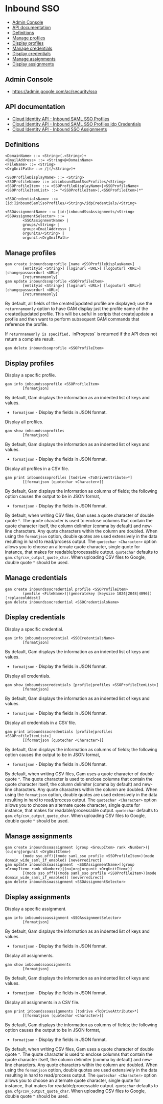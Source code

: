 # Inbound SSO
- [Admin Console](#admin-console)
- [API documentation](#api-documentation)
- [Definitions](#definitions)
- [Manage profiles](#manage-profiles)
- [Display profiles](#display-profiles)
- [Manage credentials](#manage-credentials)
- [Display credentials](#display-credentials)
- [Manage assignments](#manage-assignments)
- [Display assignments](#display-assignments)

## Admin Console
* https://admin.google.com/ac/security/sso

## API documentation
* [Cloud Identity API - Inbound SAML SSO Profiles](https://cloud.google.com/identity/docs/reference/rest/v1beta1/inboundSamlSsoProfiles)
* [Cloud Identity API - Inbound SAML SSO Profiles idp Credentials](https://cloud.google.com/identity/docs/reference/rest/v1beta1/inboundSamlSsoProfiles.idpCredentials)
* [Cloud Identity API - Inbound SSO Assignments](https://cloud.google.com/identity/docs/reference/rest/v1beta1/inboundSsoAssignments)

## Definitions
```
<DomainName> ::= <String>(.<String>)+
<EmailAddress> ::= <String>@<DomainName>
<FileName> ::= <String>
<OrgUnitPath> ::= /|(/<String>)+

<SSOProfileDisplayName> ::= <String>
<SSOProfileName> ::= id:inboundSamlSsoProfiles/<String>
<SSOProfileItem> ::= <SSOProfileDisplayName>|<SSOProfileName>
<SSOProfileItemList> ::= "<SSOProfileItem>(,<SSOProfileItem>)*"

<SSOCredentialsName> ::= [id:]inboundSamlSsoProfiles/<String>/idpCredentials/<String>

<SSOAssignmentName> ::= [id:]inboundSsoAssignments/<String>
<SSOAssignmentSelector> ::=
        <SSOAssignmentName> |
        groups/<String> |
        group:<EmailAddress> |
        orgunits/<String> |
        orgunit:<OrgUnitPath>
```
## Manage profiles
```
gam create inboundssoprofile [name <SSOProfileDisplayName>]
        [entityid <String>] [loginurl <URL>] [logouturl <URL>] [changepasswordurl <URL>]
        [returnnameonly]
gam update inboundssoprofile <SSOProfileItem>
        [entityid <String>] [loginurl <URL>] [logouturl <URL>] [changepasswordurl <URL>]
        [returnnameonly]
```
By default, all fields of the created|updated profile are displayed;
use the `returnnameonly` option to have GAM display just the profile name of the created|updated profile.
This will be useful in scripts that create|update a profile and then want to perform subsequent GAM commands that
reference the profile.

If `returnnameonly is specified, `inProgress` is returned if the API does not return a complete result.

```
gam delete inboundssoprofile <SSOProfileItem>
```

## Display profiles
Display a specific profile.
```
gam info inboundssoprofile <SSOProfileItem>
        [formatjson]
```
By default, Gam displays the information as an indented list of keys and values.
* `formatjson` - Display the fields in JSON format.

Display all profiles.
```
gam show inboundssoprofiles
        [formatjson]
```
By default, Gam displays the information as an indented list of keys and values.
* `formatjson` - Display the fields in JSON format.

Display all profiles in a CSV file.
```
gam print inboundssoprofiles [todrive <ToDriveAttribute>*]
        [[formatjson [quotechar <Character>]]
```
By default, Gam displays the information as columns of fields; the following option causes the output to be in JSON format,
* `formatjson` - Display the fields in JSON format.

By default, when writing CSV files, Gam uses a quote character of double quote `"`. The quote character is used to enclose columns that contain
the quote character itself, the column delimiter (comma by default) and new-line characters. Any quote characters within the column are doubled.
When using the `formatjson` option, double quotes are used extensively in the data resulting in hard to read/process output.
The `quotechar <Character>` option allows you to choose an alternate quote character, single quote for instance, that makes for readable/processable output.
`quotechar` defaults to `gam.cfg/csv_output_quote_char`. When uploading CSV files to Google, double quote `"` should be used.

## Manage credentials
```
gam create inboundssocredential profile <SSOProfileItem>
        (pemfile <FileName>)|(generatekey [keysize 1024|2048|4096]) [replaceolddest]
gam delete inboundssocredential <SSOCredentialsName>
```

## Display credentials
Display a specific credential.
```
gam info inboundssocredential <SSOCredentialsName>
        [formatjson]
```
By default, Gam displays the information as an indented list of keys and values.
* `formatjson` - Display the fields in JSON format.

Display all credentials.
```
gam show inboundssocredentials [profile|profiles <SSOProfileItemList>]
        [formatjson]
```
By default, Gam displays the information as an indented list of keys and values.
* `formatjson` - Display the fields in JSON format.

Display all credentials in a CSV file.
```
gam print inboundssocredentials [profile|profiles <SSOProfileItemList>]
        [[formatjson [quotechar <Character>]]
```
By default, Gam displays the information as columns of fields; the following option causes the output to be in JSON format,
* `formatjson` - Display the fields in JSON format.

By default, when writing CSV files, Gam uses a quote character of double quote `"`. The quote character is used to enclose columns that contain
the quote character itself, the column delimiter (comma by default) and new-line characters. Any quote characters within the column are doubled.
When using the `formatjson` option, double quotes are used extensively in the data resulting in hard to read/process output.
The `quotechar <Character>` option allows you to choose an alternate quote character, single quote for instance, that makes for readable/processable output.
`quotechar` defaults to `gam.cfg/csv_output_quote_char`. When uploading CSV files to Google, double quote `"` should be used.

## Manage assignments
```
gam create inboundssoassignment (group <GroupItem> rank <Number>)|(ou|org|orgunit <OrgUnitItem>)
        (mode sso_off)|(mode saml_sso profile <SSOProfileItem>)(mode domain_wide_saml_if_enabled) [neverredirect]
gam update inboundssoassignment  <SSOAssignmentName>[(group <GroupItem> rank <Number>)|(ou|org|orgunit <OrgUnitItem>)]
        [(mode sso_off)|(mode saml_sso profile <SSOProfileItem>)(mode domain_wide_saml_if_enabled)] [neverredirect]
gam delete inboundssoassignment <SSOAssignmentSelector>
```

## Display assignments
Display a specific assignment.
```
gam info inboundssoassignment <SSOAssignmentSelector>
        [formatjson]
```
By default, Gam displays the information as an indented list of keys and values.
* `formatjson` - Display the fields in JSON format.

Display all assignments.
```
gam show inboundssoassignments
        [formatjson]
```
By default, Gam displays the information as an indented list of keys and values.
* `formatjson` - Display the fields in JSON format.

Display all assignments in a CSV file.
```
gam print inboundssoassignments [todrive <ToDriveAttribute>*]
        [[formatjson [quotechar <Character>]]
```
By default, Gam displays the information as columns of fields; the following option causes the output to be in JSON format,
* `formatjson` - Display the fields in JSON format.

By default, when writing CSV files, Gam uses a quote character of double quote `"`. The quote character is used to enclose columns that contain
the quote character itself, the column delimiter (comma by default) and new-line characters. Any quote characters within the column are doubled.
When using the `formatjson` option, double quotes are used extensively in the data resulting in hard to read/process output.
The `quotechar <Character>` option allows you to choose an alternate quote character, single quote for instance, that makes for readable/processable output.
`quotechar` defaults to `gam.cfg/csv_output_quote_char`. When uploading CSV files to Google, double quote `"` should be used.
